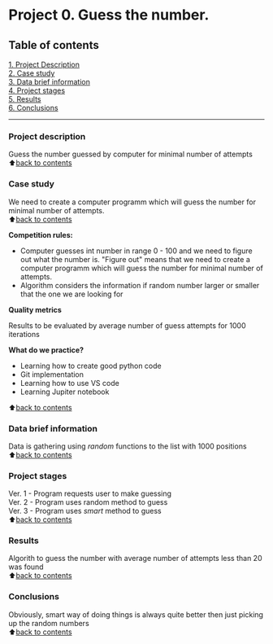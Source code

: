 # Project 0. Guess the number.


## Table of contents
[1. Project Description](#project-description)<br>
[2. Case study](#case-study)<br>
[3. Data brief information](#data-brief-information)<br>
[4. Project stages](#project-stages)<br>
[5. Results](#results)<br>
[6. Conclusions](#conclusions)<br>

----

### Project description
Guess the number guessed by computer for minimal number of attempts<br>
:arrow_up:[back to contents](#table-of-contents)


### Case study
We need to create a computer programm which will guess the number for minimal number of attempts.<br>
:arrow_up:[back to contents](#table-of-contents)

**Competition rules:**
- Computer guesses int number in range 0 - 100 and we need to figure out what the number is. "Figure out" means that we need to create a computer programm which will guess the number for minimal number of attempts.
- Algorithm considers the information if random number larger or smaller that the one we are looking for

**Quality metrics**

Results to be evaluated by average number of guess attempts for 1000 iterations

**What do we practice?**

- Learning how to create good python code
- Git implementation
- Learning how to use VS code
- Learning Jupiter notebook

:arrow_up:[back to contents](#table-of-contents)

### Data brief information<br>
Data is gathering using *random* functions to the list with 1000 positions<br>
:arrow_up:[back to contents](#table-of-contents)

### Project stages<br>
Ver. 1 - Program requests user to make guessing<br>
Ver. 2 - Program uses random method to guess<br>
Ver. 3 - Program uses *smart* method to guess<br>
:arrow_up:[back to contents](#table-of-contents)

### Results<br>
Algorith to guess the number with average number of attempts less than 20 was found<br>
:arrow_up:[back to contents](#table-of-contents)

### Conclusions<br>
Obviously, smart way of doing things is always quite better then just picking up the random numbers<br>
:arrow_up:[back to contents](#table-of-contents)